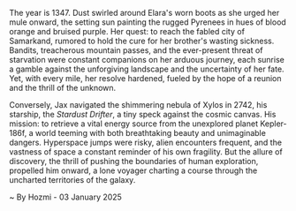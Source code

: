 
The year is 1347.  Dust swirled around Elara's worn boots as she urged her mule onward, the setting sun painting the rugged Pyrenees in hues of blood orange and bruised purple.  Her quest: to reach the fabled city of Samarkand, rumored to hold the cure for her brother's wasting sickness.  Bandits, treacherous mountain passes, and the ever-present threat of starvation were constant companions on her arduous journey, each sunrise a gamble against the unforgiving landscape and the uncertainty of her fate.  Yet, with every mile, her resolve hardened, fueled by the hope of a reunion and the thrill of the unknown.


Conversely,  Jax navigated the shimmering nebula of Xylos in 2742, his starship, the *Stardust Drifter*, a tiny speck against the cosmic canvas.  His mission: to retrieve a vital energy source from the unexplored planet Kepler-186f, a world teeming with both breathtaking beauty and unimaginable dangers.   Hyperspace jumps were risky, alien encounters frequent, and the vastness of space a constant reminder of his own fragility. But the allure of discovery, the thrill of pushing the boundaries of human exploration, propelled him onward, a lone voyager charting a course through the uncharted territories of the galaxy.

~ By Hozmi - 03 January 2025
